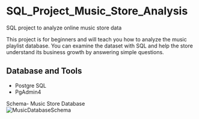 # SQL_Project_Music_Store_Analysis
SQL project to analyze online music store data

This project is for beginners and will teach you how to analyze the music playlist database. You can examine the dataset with SQL and help the store understand its business growth by answering simple questions.



## Database and Tools
* Postgre SQL
* PgAdmin4

Schema- Music Store Database  
![MusicDatabaseSchema]([https://user-images.githubusercontent.com/112153548/213707717-bfc9f479-52d9-407b-99e1-e94db7ae10a3.png](https://github.com/shyLesh001/SQL_Music_Store_Analysis/blob/main/MusicDatabaseSchema.png))
